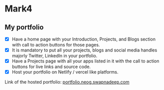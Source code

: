 # Mark4

## My portfolio

- [x] Have a home page with your Introduction, Projects, and Blogs section with call to action buttons for those pages.
- [x] It is mandatory to put all your projects, blogs and social media handles majorly Twitter, LinkedIn in your portfolio.
- [x] Have a Projects page with all your apps listed in it with the call to action buttons for live links and source code.
- [x] Host your portfolio on Netlify / vercel like platforms.

Link of the hosted portfolio: [portfolio.neog.swapnadeep.com](https://portfolio.neog.swapnadeep.com/)

